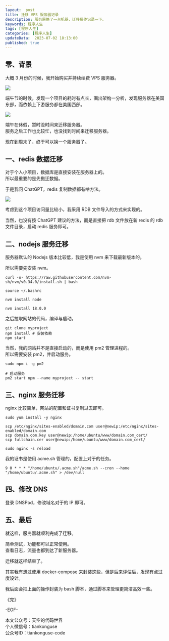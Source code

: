 ```yaml
---   
layout:  post  
title: 迁移 VPS 服务器记录 
description: 服务器换了一台机器，迁移操作记录一下。          
keywords: 程序人生  
tags: [程序人生]    
categories: [程序人生]  
updateData:  2023-07-02 18:13:00  
published: true  
---  
```



## 零、背景  


大概 3 月份的时候，我开始购买并持续续费 VPS 服务器。  


![](https://res2023.tiankonguse.com/images/2023/07/02/001.png)  


端午节的时候，发现一个项目的耗时有点长，画出架构一分析，发现服务器在美国东部，而依赖上下游服务都在美国西部。  


![](https://res2023.tiankonguse.com/images/2023/07/02/002.png)  


端午在休假，暂时没时间来迁移服务器。  
服务之后工作也比较忙，也没找到时间来迁移服务器。  


现在到周末了，终于可以换一个服务器了。  


## 一、redis 数据迁移


对于个人小项目，数据库是直接安装在服务器上的。  
所以最重要的是先搬迁数据。  


于是我问 ChatGPT，redis 复制数据都有啥方法。  


![](https://res2023.tiankonguse.com/images/2023/07/02/003.png)  


考虑到这个项目访问量比较小，我采用 RDB 文件导入的方式来实现的。  


当然，也没有按 ChatGPT 建议的方法，而是直接把 rdb 文件放在新 redis 的 rdb 文件目录，启动 redis 服务即可。  


## 二、nodejs 服务迁移  


服务器默认的 Nodejs 版本比较低，我是使用 nvm 来下载最新版本的。  


所以需要先安装 nvm。  


```
curl -o- https://raw.githubusercontent.com/nvm-sh/nvm/v0.34.0/install.sh | bash

source ~/.bashrc

nvm install node

nvm install 18.0.0
```

之后拉取网站的代码，编译与启动。  


```
git clone myproject
npm install # 安装依赖
npm start
```

当然，我的网站并不是直接启动的，而是使用 pm2 管理进程的。  
所以需要安装 pm2，并启动服务。  


```
sudo npm i -g pm2

# 启动服务
pm2 start npm --name myproject -- start
```

## 三、nginx 服务迁移


nginx 比较简单，网站的配置和证书复制过去即可。  


```
sudo yum install -y nginx

scp /etc/nginx/sites-enabled/domain.com user@newip:/etc/nginx/sites-enabled/domain.com
scp domain.com.key user@newip:/home/ubuntu/www/domain.com_cert/
scp fullchain.cer user@newip:/home/ubuntu/www/domain.com_cert/

sudo nginx -s reload
```

我的证书是使用 acme.sh 管理的，配置上对于的任务。  


```
9 0 * * * "/home/ubuntu/.acme.sh"/acme.sh --cron --home "/home/ubuntu/.acme.sh" > /dev/null
```

## 四、修改 DNS  


登录 DNSPod，修改域名对于的 IP 即可。  


## 五、最后  


就这样，服务器就顺利完成了迁移。  


简单测试，功能都可以正常使用。  
查看日志，流量也都到达了新服务器。  


迁移就这样结束了。  


其实我有想过使用 docker-compose 来封装这些，但是后来评估后，发现有点过度设计。  


我后面会把上面的操作封装为 bash 脚本，通过脚本来管理更简洁高效一些。  



《完》  


-EOF-  



本文公众号：天空的代码世界  
个人微信号：tiankonguse  
公众号ID：tiankonguse-code  
  

